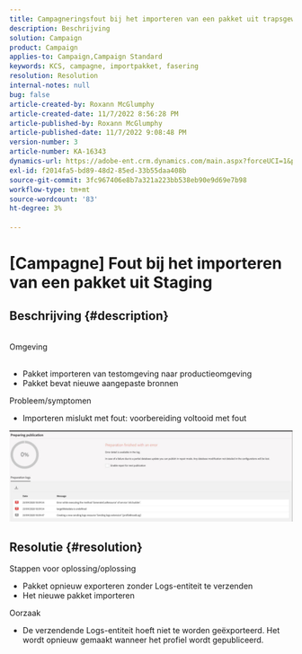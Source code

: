 ```yaml
---
title: Campagneringsfout bij het importeren van een pakket uit trapsgewijze opmaak
description: Beschrijving
solution: Campaign
product: Campaign
applies-to: Campaign,Campaign Standard
keywords: KCS, campagne, importpakket, fasering
resolution: Resolution
internal-notes: null
bug: false
article-created-by: Roxann McGlumphy
article-created-date: 11/7/2022 8:56:28 PM
article-published-by: Roxann McGlumphy
article-published-date: 11/7/2022 9:08:48 PM
version-number: 3
article-number: KA-16343
dynamics-url: https://adobe-ent.crm.dynamics.com/main.aspx?forceUCI=1&pagetype=entityrecord&etn=knowledgearticle&id=8c0ff8a1-de5e-ed11-9561-6045bd006704
exl-id: f2014fa5-bd89-48d2-85ed-33b55daa408b
source-git-commit: 3fc967406e8b7a321a223bb538eb90e9d69e7b98
workflow-type: tm+mt
source-wordcount: '83'
ht-degree: 3%

---
```


# [Campagne] Fout bij het importeren van een pakket uit Staging

## Beschrijving {#description}

<br>Omgeving<br><br>
- Pakket importeren van testomgeving naar productieomgeving
- Pakket bevat nieuwe aangepaste bronnen

Probleem/symptomen
- Importeren mislukt met fout: voorbereiding voltooid met fout


![](assets/___333e555a-e05e-ed11-9561-6045bd006704___.jpeg)




## Resolutie {#resolution}

Stappen voor oplossing/oplossing
- Pakket opnieuw exporteren zonder Logs-entiteit te verzenden
- Het nieuwe pakket importeren

Oorzaak
- De verzendende Logs-entiteit hoeft niet te worden geëxporteerd. Het wordt opnieuw gemaakt wanneer het profiel wordt gepubliceerd.
